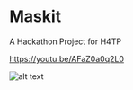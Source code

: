 # Maskit

A Hackathon Project for H4TP

https://youtu.be/AFaZ0a0q2L0

![alt text](https://i.imgur.com/EK0Jtdy.png)
